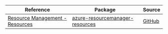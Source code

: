 | Reference | Package | Source |
|---|---|---|
|[Resource Management - Resources](resourcemanager-resources-readme.md)|[azure-resourcemanager-resources](https://repo1.maven.org/maven2/com/azure/resourcemanager/azure-resourcemanager-resources)|[GitHub](https://github.com/Azure/azure-sdk-for-java/blob/main/sdk/resources/azure-resourcemanager-resources)|

